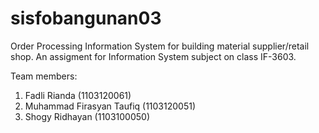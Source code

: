 sisfobangunan03
===============
Order Processing Information System for building material supplier/retail shop.
An assigment for Information System subject on class IF-3603.

Team members:
1. Fadli Rianda (1103120061)
2. Muhammad Firasyan Taufiq (1103120051)
3. Shogy Ridhayan (1103100050)